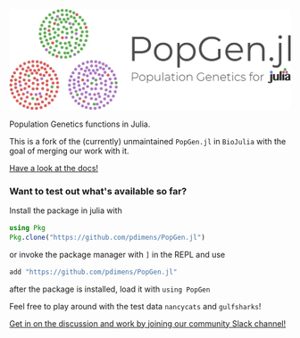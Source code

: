 ![PopGen.jl](logo.png)

Population Genetics functions in Julia.

This is a fork of the (currently) unmaintained `PopGen.jl` in `BioJulia` with the goal of merging our work with it. 

[Have a look at the docs!](https://pdimens.github.io/PopGen.jl/)

### Want to test out what's available so far?
Install the package in julia with
```julia
using Pkg
Pkg.clone("https://github.com/pdimens/PopGen.jl")
```

or invoke the package manager with `]` in the REPL and use
```julia
add "https://github.com/pdimens/PopGen.jl"
```
after the package is installed, load it with `using PopGen`

Feel free to play around with the test data `nancycats` and `gulfsharks`!

[Get in on the discussion and work by joining our community Slack channel!](https://pdimens.github.io/PopGen.jl/community/)
